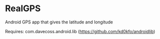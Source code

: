 RealGPS
=======

Android GPS app that gives the latitude and longitude

Requires: 
com.davecoss.android.lib (https://github.com/kd0kfo/androidlib)
